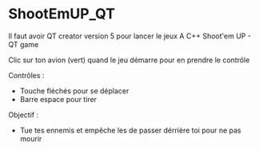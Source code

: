 # ShootEmUP_QT

Il faut avoir QT creator version 5 pour lancer le jeux
A C++ Shoot'em UP - QT game

Clic sur ton avion (vert) quand le jeu démarre pour en prendre le contrôle

Contrôles :

- Touche fléchés pour se déplacer
- Barre espace pour tirer

Objectif :

- Tue tes ennemis et empêche les de passer dérrière toi pour ne pas mourir
